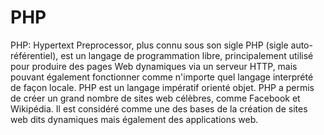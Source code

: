 # PHP

PHP: Hypertext Preprocessor, plus connu sous son sigle PHP (sigle auto-référentiel), est un langage de programmation libre,
principalement utilisé pour produire des pages Web dynamiques via un serveur HTTP,
mais pouvant également fonctionner comme n'importe quel langage interprété de façon locale. PHP est un langage impératif orienté objet.
PHP a permis de créer un grand nombre de sites web célèbres, comme Facebook et Wikipédia.
Il est considéré comme une des bases de la création de sites web dits dynamiques mais également des applications web. 
